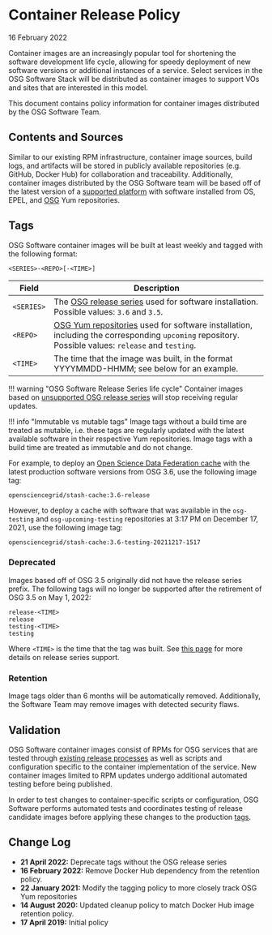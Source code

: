 Container Release Policy
========================

16 February 2022

Container images are an increasingly popular tool for shortening the software development life cycle, allowing for speedy
deployment of new software versions or additional instances of a service.
Select services in the OSG Software Stack will be distributed as container images to support VOs and sites that are
interested in this model.

This document contains policy information for container images distributed by the OSG Software Team.

Contents and Sources
--------------------

Similar to our existing RPM infrastructure, container image sources, build logs, and artifacts will be stored in
publicly available repositories (e.g. GitHub, Docker Hub) for collaboration and traceability.
Additionally, container images distributed by the OSG Software team will be based off of the latest version of a 
[supported platform](https://osg-htc.org/docs/release/supported_platforms/) with software installed from OS,
EPEL, and [OSG](../policy/software-release.md#yum-repositories) Yum repositories.

Tags
----

OSG Software container images will be built at least weekly and tagged with the following format:

```
<SERIES>-<REPO>[-<TIME>]
```

| Field      | Description                                                                                              |
|------------|----------------------------------------------------------------------------------------------------------|
| `<SERIES>` | The [OSG release series](release-series.md) used for software installation. Possible values: `3.6` and `3.5`. |
| `<REPO>`   | [OSG Yum repositories](https://osg-htc.org/docs/common/yum/#repositories) used for software installation, including the corresponding `upcoming` repository. Possible values: `release` and `testing`. |
| `<TIME>`   | The time that the image was built, in the format YYYYMMDD-HHMM; see below for an example.                 |


!!! warning "OSG Software Release Series life cycle"
    Container images based on [unsupported OSG release series](release-series.md) will stop receiving regular updates.

!!! info "Immutable vs mutable tags"
    Image tags without a build time are treated as mutable, i.e. these tags are regularly updated with the latest
    available software in their respective Yum repositories.
    Image tags with a build time are treated as immutable and do not change.

For example, to deploy an
[Open Science Data Federation cache](https://osg-htc.org/docs/data/stashcache/run-stashcache-container/)
with the latest production software versions from OSG 3.6, use the following image tag:

```
opensciencegrid/stash-cache:3.6-release
```

However, to deploy a cache with software that was available in the `osg-testing` and `osg-upcoming-testing` repositories
at 3:17 PM on December 17, 2021, use the following image tag:


```
opensciencegrid/stash-cache:3.6-testing-20211217-1517
```

### Deprecated ###

Images based off of OSG 3.5 originally did not have the release series prefix.
The following tags will no longer be supported after the retirement of OSG 3.5 on May 1, 2022:

```
release-<TIME>
release
testing-<TIME>
testing
```

Where `<TIME>` is the time that the tag was built.
See [this page](release-series.md) for more details on release series support.

### Retention ###

Image tags older than 6 months will be automatically removed.
Additionally, the Software Team may remove images with detected security flaws.

Validation
----------

OSG Software container images consist of RPMs for OSG services that are tested through
[existing release processes](software-release.md) as well as scripts and configuration specific to the container
implementation of the service.
New container images limited to RPM updates undergo additional automated testing before being published.

In order to test changes to container-specific scripts or configuration, OSG Software performs automated tests and
coordinates testing of release candidate images before applying these changes to the production [tags](#tags).

Change Log
----------

- **21 April 2022:** Deprecate tags without the OSG release series
- **16 February 2022:** Remove Docker Hub dependency from the retention policy.
- **22 January 2021:** Modify the tagging policy to more closely track OSG Yum repositories
- **14 August 2020:** Updated cleanup policy to match Docker Hub image retention policy.
- **17 April 2019:** Initial policy

